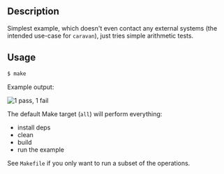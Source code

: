 Description
-----------

Simplest example, which doesn't even contact any external systems (the intended
use-case for `caravan`), just tries simple arithmetic tests.

Usage
-----

```sh
$ make
```

Example output:

![1 pass, 1 fail](https://raw.github.com/ibnfirnas/caravan/master/examples/hello/screenshot.jpg)

The default Make target (`all`) will perform everything:

- install deps
- clean
- build
- run the example

See `Makefile` if you only want to run a subset of the operations.
